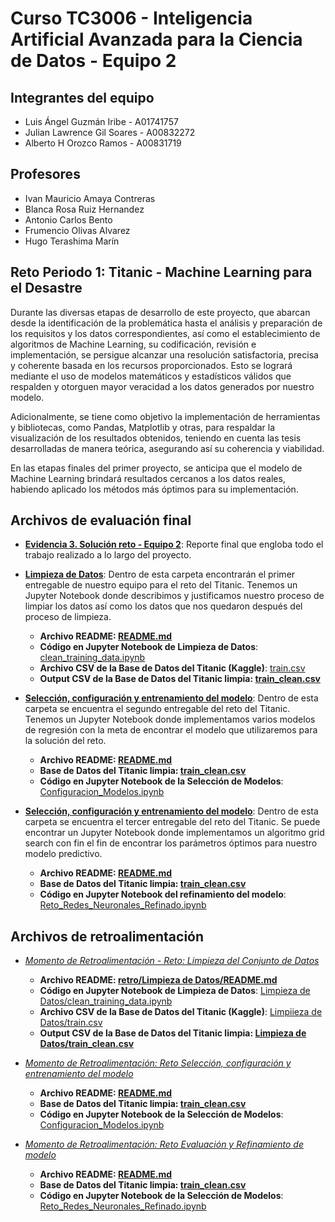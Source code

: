 # Curso TC3006 - Inteligencia Artificial Avanzada para la Ciencia de Datos - Equipo 2

## Integrantes del equipo 
* Luis Ángel Guzmán Iribe - A01741757
* Julian Lawrence Gil Soares - A00832272
* Alberto H Orozco Ramos - A00831719

## Profesores
* Ivan Mauricio Amaya Contreras
* Blanca Rosa Ruiz Hernandez
* Antonio Carlos Bento
* Frumencio Olivas Alvarez
* Hugo Terashima Marín

## Reto Periodo 1: Titanic - Machine Learning para el Desastre

Durante las diversas etapas de desarrollo de este proyecto, que abarcan desde la identificación de la problemática hasta el análisis y preparación de los requisitos y los datos correspondientes, así como el establecimiento de algoritmos de Machine Learning, su codificación, revisión e implementación, se persigue alcanzar una resolución satisfactoria, precisa y coherente basada en los recursos proporcionados. Esto se logrará mediante el uso de modelos matemáticos y estadísticos válidos que respalden y otorguen mayor veracidad a los datos generados por nuestro modelo.

Adicionalmente, se tiene como objetivo la implementación de herramientas y bibliotecas, como Pandas, Matplotlib y otras, para respaldar la visualización de los resultados obtenidos, teniendo en cuenta las tesis desarrolladas de manera teórica, asegurando así su coherencia y viabilidad.

En las etapas finales del primer proyecto, se anticipa que el modelo de Machine Learning brindará resultados cercanos a los datos reales, habiendo aplicado los métodos más óptimos para su implementación.

## Archivos de evaluación final

* **[Evidencia 3. Solución reto - Equipo 2](/final/Evidencia%203.%20Solución%20reto%20-%20Equipo%202.pdf)**: Reporte final que engloba todo el trabajo realizado a lo largo del proyecto.

* **[Limpieza de Datos](/final/Limpieza%20de%20Datos/)**: Dentro de esta carpeta encontrarán el primer entregable de nuestro equipo para el reto del Titanic. Tenemos un Jupyter Notebook donde describimos y justificamos nuestro proceso de limpiar los datos así como los datos que nos quedaron después del proceso de limpieza.
	* **Archivo README: [README.md](/final/Limpieza%20de%20Datos//README.md)**
	* **Código en Jupyter Notebook de Limpieza de Datos**: [clean_training_data.ipynb](/final/Limpieza%20de%20Datos/clean_training_data.ipynb) 
	* **Archivo CSV de la Base de Datos del Titanic (Kaggle)**: [train.csv](/final/Limpieza%20de%20Datos/train.csv)
	* **Output CSV de la Base de Datos del Titanic limpia: [train_clean.csv](/final/Limpieza%20de%20Datos/train_clean.csv)**
    
* **[Selección, configuración y entrenamiento del modelo](/final/Reto%20Selección,%20configuración%20y%20entrenamiento%20del%20modelo/)**: Dentro de esta carpeta se encuentra el segundo entregable del reto del Titanic. Tenemos un Jupyter Notebook donde implementamos varios modelos de regresión con la meta de encontrar el modelo que utilizaremos para la solución del reto.
	* **Archivo README: [README.md](/final/Reto%20Selección,%20configuración%20y%20entrenamiento%20del%20modelo/README.md)**
	* **Base de Datos del Titanic limpia: [train_clean.csv](/final/Reto%20Selección,%20configuración%20y%20entrenamiento%20del%20modelo/train_clean.csv)**
	* **Código en Jupyter Notebook de la Selección de Modelos**: [Configuracion_Modelos.ipynb](/final/Reto%20Selección,%20configuración%20y%20entrenamiento%20del%20modelo/Configuracion_Modelos.ipynb)

* **[Selección, configuración y entrenamiento del modelo](/final/Reto%20Evaluación%20y%20Refinamiento%20de%20modelo/)**: Dentro de esta carpeta se encuentra el tercer entregable del reto del Titanic. Se puede encontrar un Jupyter Notebook donde implementamos un algoritmo grid search con fin el fin de encontrar los parámetros óptimos para nuestro modelo predictivo.
	* **Archivo README: [README.md](/final/Reto%20Evaluación%20y%20Refinamiento%20de%20modelo/README.md)**
	* **Base de Datos del Titanic limpia: [train_clean.csv](/final/Reto%20Evaluación%20y%20Refinamiento%20de%20modelo/train_clean.csv)**
	* **Código en Jupyter Notebook del refinamiento del modelo**: [Reto_Redes_Neuronales_Refinado.ipynb](/final/Reto%20Evaluación%20y%20Refinamiento%20de%20modelo//Reto_Redes_Neuronales_Refinado.ipynb)

## Archivos de retroalimentación
* *[Momento de Retroalimentación - Reto: Limpieza del Conjunto de Datos](/retro/Limpieza%20de%20Datos/)*
	* **Archivo README: [retro/Limpieza de Datos/README.md](/retro/Limpieza%20de%20Datos//README.md)**
	* **Código en Jupyter Notebook de Limpieza de Datos**: [Limpieza de Datos/clean_training_data.ipynb](/retro/Limpieza%20de%20Datos/clean_training_data.ipynb) 
	* **Archivo CSV de la Base de Datos del Titanic (Kaggle)**: [Limpiieza de Datos/train.csv](/retro/Limpieza%20de%20Datos/train.csv)
	* **Output CSV de la Base de Datos del Titanic limpia: [Limpieza de Datos/train_clean.csv](/retro/Limpieza%20de%20Datos/train_clean.csv)**

* *[Momento de Retroalimentación: Reto Selección, configuración y entrenamiento del modelo](/retro/Reto%20Selección,%20configuración%20y%20entrenamiento%20del%20modelo/)*
	* **Archivo README: [README.md](/retro/Reto%20Selección,%20configuración%20y%20entrenamiento%20del%20modelo/README.md)**
	* **Base de Datos del Titanic limpia: [train_clean.csv](/retro/Reto%20Selección,%20configuración%20y%20entrenamiento%20del%20modelo/train_clean.csv)**
	* **Código en Jupyter Notebook de la Selección de Modelos**: [Configuracion_Modelos.ipynb](/retro/Reto%20Selección,%20configuración%20y%20entrenamiento%20del%20modelo/Configuracion_Modelos.ipynb)

* *[Momento de Retroalimentación: Reto Evaluación y Refinamiento de modelo](/retro/Reto%20Evaluación%20y%20Refinamiento%20de%20modelo/)*
	* **Archivo README: [README.md](/retro/Reto%20Evaluación%20y%20Refinamiento%20de%20modelo/README.md)**
	* **Base de Datos del Titanic limpia: [train_clean.csv](retro/Reto%20Evaluación%20y%20Refinamiento%20de%20modelo/train_clean.csv)**
	* **Código en Jupyter Notebook de la Selección de Modelos**: [Reto_Redes_Neuronales_Refinado.ipynb](retro/Reto%20Evaluación%20y%20Refinamiento%20de%20modelo//Reto_Redes_Neuronales_Refinado.ipynb)
